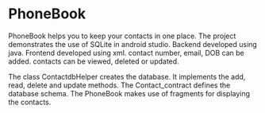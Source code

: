 # PhoneBook
PhoneBook helps you to keep your contacts in one place.
The project demonstrates the use of SQLite in android studio.
Backend developed using java.
Frontend developed using xml.
contact number, email, DOB can be added.
contacts can be viewed, deleted or updated.

The class ContactdbHelper creates the database.
It implements the add, read, delete and update methods.
The Contact_contract defines the database schema.
The PhoneBook makes use of fragments for displaying the contacts.
